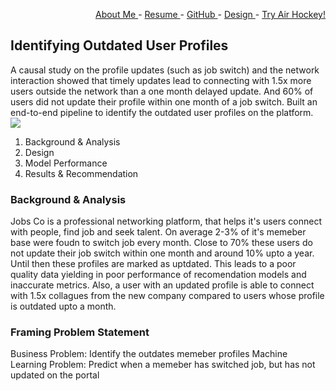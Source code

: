 <div style="text-align: right">
 
   <a href = "https://www.linkedin.com/in/ezhilvelme/" > About Me </a> -
   <a href = "https://drive.google.com/file/d/1LAy5Ol2dtCn14x_uI9mE7Lu4mIqhyvba/view?usp=sharing" > Resume </a> - 
   <a href = "https://github.com/Ezhilvel" > GitHub </a> -
   <a href = "https://www.behance.net/ezhilvelme" > Design </a> -
   <a href = "https://airhockey-love2d.herokuapp.com/" > Try Air Hockey! </a> 

</div>


## Identifying Outdated User Profiles

A causal study on the profile updates (such as job switch) and the network interaction showed that timely updates lead to connecting with 1.5x more users outside the network than a one month delayed update. And 60% of users did not update their profile within one month of a job switch. Built an end-to-end pipeline to identify the outdated user profiles on the platform.
![](./images/causal%20ml%20sale.jpg)

1. Background & Analysis
2. Design
3. Model Performance
4. Results & Recommendation

### Background & Analysis

Jobs Co is a professional networking platform, that helps it's users connect with people, find job and seek talent. On average 2-3% of it's memeber base were foudn to switch job every month. Close to 70% these users do not update their job switch within one month and around 10% upto a year. Until then these profiles are marked as uptdated. This leads to a poor quality data yielding in poor performance of recomendation models and inaccurate metrics.
Also, a user with an updated profile is able to connect with 1.5x collagues from the new company compared to users whose profile is outdated upto a month.

### Framing Problem Statement

Business Problem: Identify the outdates memeber profiles
Machine Learning Problem: Predict when a memeber has switched job, but has not updated on the portal

